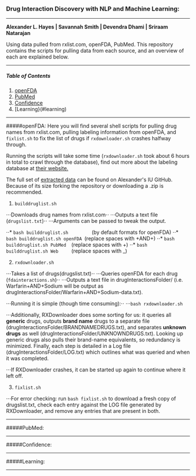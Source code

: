 ### Drug Interaction Discovery with NLP and Machine Learning:

---

__Alexander L. Hayes | Savannah Smith | Devendra Dhami | Sriraam Natarajan__

Using data pulled from rxlist.com, openFDA, PubMed.  This repository contains the scripts for pulling data from each source, and an overview of each are explained below.

---

##### Table of Contents
1. [openFDA](#openfda)
2. [PubMed](#pubmed)
3. [Confidence](#confidence)
4. [Learning}(#learning)

---

#####openFDA:
Here you will find several shell scripts for pulling drug names from rxlist.com, pulling labeling information from openFDA, and `fixlist.sh` to fix the list of drugs if `rxdownloader.sh` crashes halfway through.

Running the scripts will take some time (`rxdownloader.sh` took about 6 hours in total to crawl through the database), find out more about the labeling database at [their website.](https://open.fda.gov/api/reference/)

The full set of [extracted data](https://github.iu.edu/hayesall/PMDataDump/tree/master/bashscripts/drugInteractionsFolder) can be found on Alexander's IU GitHub.  Because of its size forking the repository or downloading a .zip is recommended.

1. `builddruglist.sh`

⋅⋅⋅Downloads drug names from rxlist.com⋅⋅
⋅⋅⋅Outputs a text file (`drugslist.txt`)⋅⋅
⋅⋅⋅Arguments can be passed to tweak the output.

⋅⋅* `bash builddruglist.sh         `(by default formats for openFDA)
⋅⋅* `bash builddruglist.sh openFDA `(replace spaces with +AND+)
⋅⋅* `bash builddruglist.sh PubMed  `(replace spaces with +)
⋅⋅* `bash builddruglist.sh Web     `(replace spaces with _)

2. `rxdownloader.sh`

⋅⋅⋅Takes a list of drugs(drugslist.txt)⋅⋅
⋅⋅⋅Queries openFDA for each drug (`fdainteractions.sh`)⋅⋅
⋅⋅⋅Outputs a text file in drugInteractionsFolder/ (i.e. Warfarin+AND+Sodium will be output as drugInteractionsFolder/Warfarin+AND+Sodium-data.txt).

⋅⋅⋅Running it is simple (though time consuming):⋅⋅
⋅⋅⋅`bash rxdownloader.sh`

⋅⋅⋅Additionally, RXDownloader does some sorting for us: it queries all __generic__ drugs, outputs __brand name__ drugs to a separate file (drugInteractionsFolder/BRANDNAMEDRUGS.txt), and separates __unknown drugs__ as well (drugInteractionsFolder/UNKNOWNDRUGS.txt).  Looking up generic drugs also pulls their brand-name equivalents, so redundancy is minimized.  Finally, each step is detailed in a Log file (drugInteractionsFolder/LOG.txt) which outlines what was queried and when it was completed.

⋅⋅⋅If RXDownloader crashes, it can be started up again to continue where it left off.

3. `fixlist.sh`

⋅⋅⋅For error checking: run `bash fixlist.sh` to download a fresh copy of drugslist.txt, check each entry against the LOG file generated by RXDownloader, and remove any entries that are present in both.

---

#####PubMed:

---

#####Confidence:

---

#####Learning:


---
